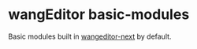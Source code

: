 # wangEditor basic-modules

Basic modules built in [wangeditor-next](https://cycleccc.github.io/docs/) by default.
